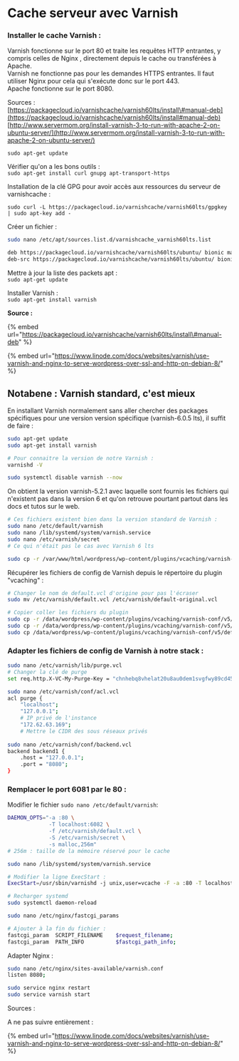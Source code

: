 # Cache serveur avec Varnish

### Installer le cache Varnish :

Varnish fonctionne sur le port 80 et traite les requêtes HTTP entrantes, y compris celles de Nginx , directement depuis le cache ou transférées à Apache.  
Varnish ne fonctionne pas pour les demandes HTTPS entrantes. Il faut utiliser Nginx pour cela qui s'exécute donc sur le port 443.  
Apache fonctionne sur le port 8080.

Sources :  
[https://packagecloud.io/varnishcache/varnish60lts/install\#manual-deb](https://packagecloud.io/varnishcache/varnish60lts/install#manual-deb)  
[http://www.servermom.org/install-varnish-3-to-run-with-apache-2-on-ubuntu-server/](http://www.servermom.org/install-varnish-3-to-run-with-apache-2-on-ubuntu-server/)

`sudo apt-get update`

Vérifier qu'on a les bons outils :  
`sudo apt-get install curl gnupg apt-transport-https`

Installation de la clé GPG pour avoir accès aux ressources du serveur de varnishcache :

```text
sudo curl -L https://packagecloud.io/varnishcache/varnish60lts/gpgkey | sudo apt-key add -
```

Créer un fichier :

```bash
sudo nano /etc/apt/sources.list.d/varnishcache_varnish60lts.list
```

```bash
deb https://packagecloud.io/varnishcache/varnish60lts/ubuntu/ bionic main
deb-src https://packagecloud.io/varnishcache/varnish60lts/ubuntu/ bionic main
```

Mettre à jour la liste des packets apt :  
`sudo apt-get update`

Installer Varnish :  
`sudo apt-get install varnish`





**Source :**

{% embed url="https://packagecloud.io/varnishcache/varnish60lts/install\#manual-deb" %}

{% embed url="https://www.linode.com/docs/websites/varnish/use-varnish-and-nginx-to-serve-wordpress-over-ssl-and-http-on-debian-8/" %}





## Notabene : Varnish standard, c'est mieux

En installant Varnish normalement sans aller chercher des packages spécifiques pour une version version spécifique \(varnish-6.0.5 lts\), il suffit de faire :

```bash
sudo apt-get update
sudo apt-get install varnish

# Pour connaitre la version de notre Varnish :
varnishd -V

sudo systemctl disable varnish --now
```

On obtient la version varnish-5.2.1 avec laquelle sont fournis les fichiers qui n'existent pas dans la version 6 et qu'on retrouve pourtant partout dans les docs et tutos sur le web.

```bash
# Ces fichiers existent bien dans la version standard de Varnish :
sudo nano /etc/default/varnish
sudo nano /lib/systemd/system/varnish.service
sudo nano /etc/varnish/secret
# Ce qui n'était pas le cas avec Varnish 6 lts
```





```bash
sudo cp -r /var/www/html/wordpress/wp-content/plugins/vcaching/varnish-conf/v5/conf /etc/varnish/
```



Récupérer les fichiers de config de Varnish depuis le répertoire du plugin "vcaching" :

```bash
# Changer le nom de default.vcl d'origine pour pas l'écraser
sudo mv /etc/varnish/default.vcl /etc/varnish/default-original.vcl

# Copier coller les fichiers du plugin
sudo cp -r /data/wordpress/wp-content/plugins/vcaching/varnish-conf/v5/conf /etc/varnish/
sudo cp -r /data/wordpress/wp-content/plugins/vcaching/varnish-conf/v5/lib /etc/varnish/
sudo cp /data/wordpress/wp-content/plugins/vcaching/varnish-conf/v5/default.vcl /etc/varnish/


```



### Adapter les fichiers de config de Varnish à notre stack :

```bash
sudo nano /etc/varnish/lib/purge.vcl
# Changer la clé de purge
set req.http.X-VC-My-Purge-Key = "chnhebq8vhelat20u8au0dem1svgfwy89cd4561zcytclo2mfa7xhkb1tpyj1qvk";

sudo nano /etc/varnish/conf/acl.vcl
acl purge {
	"localhost";
	"127.0.0.1";
	# IP privé de l'instance
	"172.62.63.169";
	# Mettre le CIDR des sous réseaux privés
	
sudo nano /etc/varnish/conf/backend.vcl
backend backend1 {
	.host = "127.0.0.1";
	.port = "8080";
}
```





### Remplacer le port 6081 par le 80 :

Modifier le fichier `sudo nano /etc/default/varnish`:

```bash
DAEMON_OPTS="-a :80 \
             -T localhost:6082 \
             -f /etc/varnish/default.vcl \
             -S /etc/varnish/secret \
             -s malloc,256m"
# 256m : taille de la mémoire réservé pour le cache
```

```bash
sudo nano /lib/systemd/system/varnish.service

# Modifier la ligne ExecStart :
ExecStart=/usr/sbin/varnishd -j unix,user=vcache -F -a :80 -T localhost:6082 -f /etc/varnish/default.vcl -S /etc/varnish/secret -s malloc,256m
```

```bash
# Recharger systemd
sudo systemctl daemon-reload
```

```bash
sudo nano /etc/nginx/fastcgi_params

# Ajouter à la fin du fichier :
fastcgi_param  SCRIPT_FILENAME    $request_filename;
fastcgi_param  PATH_INFO          $fastcgi_path_info;

```



Adapter Nginx :

```bash
sudo nano /etc/nginx/sites-available/varnish.conf
listen 8080;

sudo service nginx restart
sudo service varnish start
```









Sources :

A ne pas suivre entièrement :

{% embed url="https://www.linode.com/docs/websites/varnish/use-varnish-and-nginx-to-serve-wordpress-over-ssl-and-http-on-debian-8/" %}









